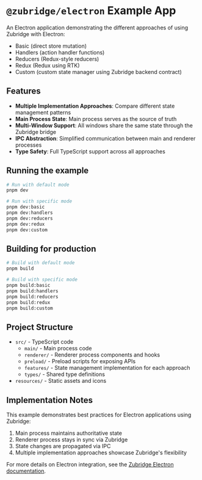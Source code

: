 # `@zubridge/electron` Example App

An Electron application demonstrating the different approaches of using Zubridge with Electron:

- Basic (direct store mutation)
- Handlers (action handler functions)
- Reducers (Redux-style reducers)
- Redux (Redux using RTK)
- Custom (custom state manager using Zubridge backend contract)

## Features

- **Multiple Implementation Approaches**: Compare different state management patterns
- **Main Process State**: Main process serves as the source of truth
- **Multi-Window Support**: All windows share the same state through the Zubridge bridge
- **IPC Abstraction**: Simplified communication between main and renderer processes
- **Type Safety**: Full TypeScript support across all approaches

## Running the example

```bash
# Run with default mode
pnpm dev

# Run with specific mode
pnpm dev:basic
pnpm dev:handlers
pnpm dev:reducers
pnpm dev:redux
pnpm dev:custom
```

## Building for production

```bash
# Build with default mode
pnpm build

# Build with specific mode
pnpm build:basic
pnpm build:handlers
pnpm build:reducers
pnpm build:redux
pnpm build:custom
```

## Project Structure

- `src/` - TypeScript code
  - `main/` - Main process code
  - `renderer/` - Renderer process components and hooks
  - `preload/` - Preload scripts for exposing APIs
  - `features/` - State management implementation for each approach
  - `types/` - Shared type definitions
- `resources/` - Static assets and icons

## Implementation Notes

This example demonstrates best practices for Electron applications using Zubridge:

1. Main process maintains authoritative state
2. Renderer process stays in sync via Zubridge
3. State changes are propagated via IPC
4. Multiple implementation approaches showcase Zubridge's flexibility

For more details on Electron integration, see the [Zubridge Electron documentation](/packages/electron/README.md).
